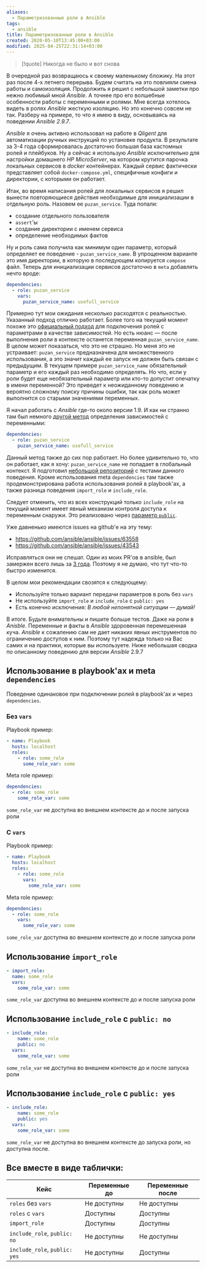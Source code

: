 ```yaml
---
aliases:
  - Параметризованные роли в Ansible
tags:
  - ansible
title: Параметризованные роли в Ansible
created: 2020-05-10T13:45:00+03:00
modified: 2025-04-25T22:31:14+03:00
---
```


> [!quote]
> Никогда не было и вот снова

В очередной раз возвращаюсь к своему маленькому бложику. На этот раз после 4-х летнего перерыва. Будем считать на это повлияли смена работы и самоизоляция. Продолжить я решил с небольшой заметки про нежно любимый мной _Ansible_. А точнее про его волшебные особенности работы с переменными и ролями. Мне всегда хотелось видеть в ролях _Ansible_ жесткую изоляцию. Но это конечно совсем не так. Разберу на примере, то что я имею в виду, основываясь на поведении _Ansible 2.9.7_.

_Ansible_ я очень активно использовал на работе в _Qligent_ для автоматизации ручных инструкций по установке продукта. В результате за 3-4 года сформировалась достаточно большая база кастомных ролей и плейбуков. Ну а сейчас я использую _Ansible_ исключительно для настройки домашнего _HP MicroServer_, на котором крутится парочка локальных сервисов в _docker_ контейнерах. Каждый сервис фактически представляет собой `docker-compose.yml`, специфичные конфиги и директории, с которыми он работает.

Итак, во время написания ролей для локальных сервисов я решил вынести повторяющиеся действия необходимые для инициализации в отдельную роль. Назовем ее `puzan_service`. Туда попали:

- создание отдельного пользователя
- `assert`'ы
- создание директории с именем сервиса
- определение необходимых фактов

Ну и роль сама получила как минимум один параметр, который определяет ее поведение - `puzan_service_name`. В упрощенном варианте это имя директории, в которую в последующем копируется `compose` файл. Теперь для инициализации сервисов достаточно в `meta` добавлять нечто вроде:

```yaml
dependencies:
  - role: puzan_service
    vars:
      puzan_service_name: usefull_service
```

Примерно тут мои ожидания несколько расходятся с реальностью. Указанный подход отлично работает. Более того на текущий момент похоже это [официальный подход](https://docs.ansible.com/ansible/latest/user_guide/playbooks_reuse_roles.html#role-dependencies) для подключения ролей с параметрами в качестве зависимостей. Но есть нюанс — после выполнения роли в контексте останется переменная `puzan_service_name`. В целом может показаться, что это не страшно. Но меня это не устраивает: `puzan_service` предназначена для множественного использования, а это значит каждый ее запуск не должен быть связан с предыдущим. В текущем примере `puzan_service_name` обязательный параметр и его каждый раз необходимо определять. Но что, если у роли будет еще необязательный параметр или кто-то допустит опечатку в имени переменной? Это приведет к неожиданному поведению и вероятно сложному поиску причины ошибки, так как роль может выполнится со старыми значениями переменных.

Я начал работать с _Ansible_ где-то около версии 1.9. И как ни странно там был немного [другой метод](https://docs.ansible.com/ansible/2.3/playbooks_roles.html#role-dependencies) определения зависимостей с переменными:

```yaml
dependencies:
  - role: puzan_service
    puzan_service_name: usefull_service
```

Данный метод также до сих пор работает. Но более удивительно то, что он работает, как я хочу: `puzan_service_name` не попадает в глобальный контекст. Я подготовил [небольшой репозиторий](https://github.com/puzan/ansible_role_vars_tests) с тестами данного поведения. Кроме использования meta `dependencies` там также продемонстрирована работа использования ролей в playbook'ах, а также разница поведения `import_role` и `include_role`.

Следует отменить, что из всех конструкций только `include_role` на текущий момент имеет явный механизм контроля доступа к переменным снаружи. Это реализовано через [параметр `public`](https://docs.ansible.com/ansible/latest/modules/include_role_module.html).

Уже давненько имеются issues на github'е на эту тему:

- <https://github.com/ansible/ansible/issues/63558>
- <https://github.com/ansible/ansible/issues/43543>

Исправляться они не спешат. Один из моих PR'ов в ansible, был замержен всего лишь за [3 года](https://github.com/ansible/ansible/pull/19073). Поэтому я не думаю, что тут что-то быстро изменится.

В целом мои рекомендации свозятся к следующему:

- Используйте только вариант передачи параметров в роль без `vars`
- Не используйте `import_role` и `include_role` с `public: yes`
- Есть конечно исключения: _В любой непонятной ситуации — думай!_

В итоге. Будьте внимательны и пишите больше тестов. Даже на роли в _Anisble_. Переменные и факты в _Ansible_ здоровенная перемешенная куча. _Ansible_ к сожалению сам не дает никаких явных инструментов по ограничению доступов к ним. Поэтому тут надежда только на Вас самих и на практики, которые вы используете. Ниже небольшая сводка по описанному поведению для версии _Ansible_ 2.9.7

## Использование в playbook'ах и meta `dependencies`

Поведение одинаковое при подключении ролей в playbook'ах и через `dependencies`.

### Без `vars`

Playbook пример:

```yaml
- name: Playbook
  hosts: localhost
  roles:
	- role: some_role
	  some_role_var: some
```

Meta role пример:

```yaml
dependencies:
  - role: some_role
	some_role_var: some
```

`some_role_var` не доступна во внешнем контексте до и после запуска роли

### C `vars`

Playbook пример:

```yaml
- name: Playbook
  hosts: localhost
  roles:
	- role: some_role
	  vars:
		some_role_var: some
```

Meta role пример:

```yaml
dependencies:
  - role: some_role
	vars:
	  some_role_var: some
```

`some_role_var` доступна во внешнем контексте до и после запуска роли

## Использование `import_role`

```yaml
- import_role:
  name: some_role
  vars:
	some_role_var: some
```

`some_role_var` доступна во внешнем контексте до и после запуска роли

## Использование `include_role` с `public: no`

```yaml
- include_role:
	name: some_role
	public: no
  vars:
	some_role_var: some
```

`some_role_var` не доступна во внешнем контексте до и после запуска роли

## Использование `include_role` с `public: yes`

```yaml
- include_role:
	name: some_role
	public: yes
  vars:
	some_role_var: some
```

`some_role_var` не доступна во внешнем контексте до запуска роли, но доступна после.

## Все вместе в виде таблички:

| Кейс                          | Переменные до | Переменные после |
|-------------------------------|---------------|------------------|
| `roles` без `vars`            | Не доступны   | Не доступны      |
| `roles` с `vars`              | Доступны      | Доступны         |
| `import_role`                 | Доступны      | Доступны         |
| `include_role`, `public: no`  | Не доступны   | Не доступны      |
| `include_role`, `public: yes` | Не доступны   | Доступны         |

